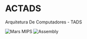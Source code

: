 # ACTADS
Arquitetura De Computadores - TADS

![Mars MIPS](https://img.shields.io/badge/M-MARS%20MIPs-%23550000?style=for-the-badge&labelColor=%23AA0000)
![Assembly](https://img.shields.io/badge/asm-Assembly-222222?style=for-the-badge&logo=https%3A%2F%2Fdpetersanderson.github.io%2Findex_files%2FMars%2520140.jpg&labelColor=555555)
